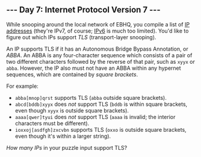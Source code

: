 ﻿
## --- Day 7: Internet Protocol Version 7 ---

While snooping around the local network of EBHQ, you compile a list of  [IP addresses](https://en.wikipedia.org/wiki/IP_address)  (they're IPv7, of course;  [IPv6](https://en.wikipedia.org/wiki/IPv6)  is much too limited). You'd like to figure out which IPs support  _TLS_  (transport-layer snooping).

An IP supports TLS if it has an Autonomous Bridge Bypass Annotation, or  _ABBA_. An ABBA is any four-character sequence which consists of a pair of two different characters followed by the reverse of that pair, such as  `xyyx`  or  `abba`. However, the IP also must not have an ABBA within any hypernet sequences, which are contained by  _square brackets_.

For example:

-   `abba[mnop]qrst`  supports TLS (`abba`  outside square brackets).
-   `abcd[bddb]xyyx`  does  _not_  support TLS (`bddb`  is within square brackets, even though  `xyyx`  is outside square brackets).
-   `aaaa[qwer]tyui`  does  _not_  support TLS (`aaaa`  is invalid; the interior characters must be different).
-   `ioxxoj[asdfgh]zxcvbn`  supports TLS (`oxxo`  is outside square brackets, even though it's within a larger string).

_How many IPs_  in your puzzle input support TLS?